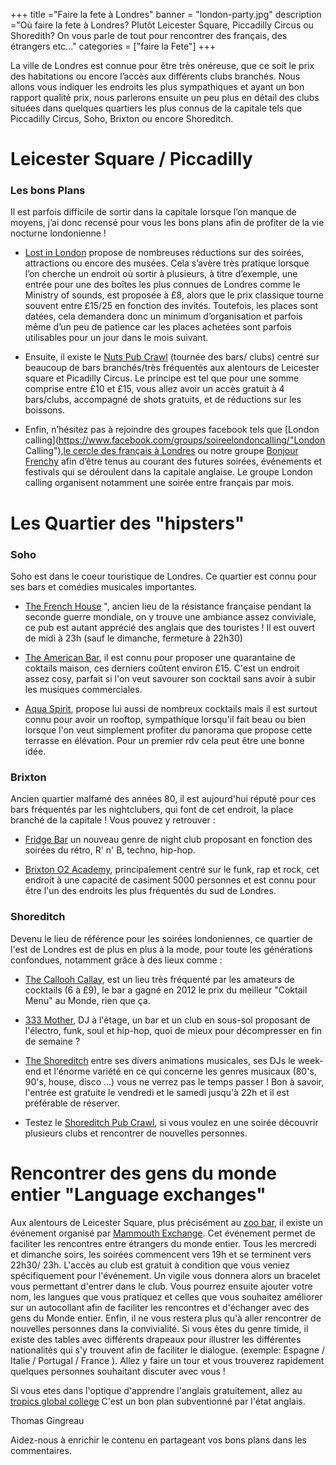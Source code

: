 +++
title ="Faire la fete à Londres"
banner = "london-party.jpg"
description ="Où faire la fete à Londres? Plutôt Leicester Square, Piccadilly Circus ou Shoredith? On vous parle de tout pour rencontrer des français, des étrangers etc..."
categories = ["faire la Fete"]
+++

La ville de Londres est connue pour être très onéreuse, que ce soit le prix des habitations ou encore l’accès aux différents clubs branchés. Nous allons vous indiquer les endroits les plus sympathiques et ayant un bon rapport qualité prix, nous parlerons ensuite un peu plus en détail des clubs situées dans quelques  quartiers les plus connus de la capitale tels que Piccadilly Circus, Soho, Brixton ou encore Shoreditch.


# Leicester Square / Piccadilly
### Les bons Plans

Il est parfois difficile de sortir dans la capitale lorsque l’on manque de moyens, j’ai donc recensé pour vous les bons plans afin de profiter de la vie nocturne londonienne !

-	[Lost in London](http://lostinlondon.com/ "Lost in London") propose de nombreuses réductions sur des soirées, attractions ou encore des musées. Cela s’avère très pratique lorsque l’on cherche un endroit où sortir à plusieurs, à titre d’exemple, une entrée pour une des boîtes les plus connues de Londres comme le Ministry of sounds, est proposée à £8, alors que le prix classique tourne souvent entre £15/25 en fonction des invités. Toutefois, les places sont datées, cela demandera donc un minimum d’organisation et parfois même d’un peu de patience car les places achetées sont parfois utilisables pour un jour dans le mois suivant.

-	Ensuite, il existe le [Nuts Pub Crawl](https://nutspubcrawl.com/ "Nuts Pub Crawl") (tournée des bars/ clubs) centré sur  beaucoup de bars branchés/très fréquentés  aux alentours de Leicester square et Picadilly Circus. Le principe est tel que pour une somme comprise entre £10 et £15, vous allez avoir un accès gratuit à 4 bars/clubs, accompagné de shots gratuits, et de réductions sur les boissons.

-	Enfin, n’hésitez pas à rejoindre des groupes facebook tels que [London calling](https://www.facebook.com/groups/soireelondoncalling/"London Calling"),[le cercle des français à Londres](https://www.facebook.com/groups/LECERCLEDESFRANCAISALONDRES/ "Le cercle des Français") ou notre groupe [Bonjour Frenchy](https://www.facebook.com/groups/171123389660775/?ref=br_rs) afin d’être tenus au courant des futures soirées, événements et festivals qui se déroulent dans la capitale anglaise. Le groupe London calling organisent notamment une soirée entre français par mois.



# Les Quartier des "hipsters"

### Soho

Soho est dans le coeur touristique de Londres. Ce quartier est connu pour ses bars et comédies musicales importantes.

-	[The French House](http://www.frenchhousesoho.com/ "The French House") ", ancien lieu de la résistance française pendant la seconde guerre mondiale, on y trouve une ambiance assez conviviale, ce pub est autant apprécié des anglais que des touristes ! Il est ouvert de midi à 23h (sauf le dimanche, fermeture à 22h30)

-	 [The American Bar](http://www.fairmont.com/savoy-london/dining/americanbar/ "The American Bar"), il est connu pour proposer une quarantaine de coktails maison, ces derniers coûtent environ £15. C'est un endroit assez cosy, parfait si l'on veut savourer son cocktail sans avoir à subir les musiques commerciales.

-	 [Aqua Spirit](http://aquaspirit.co.uk/ "Aqua Spirit"), propose lui aussi de nombreux cocktails mais il est surtout connu pour avoir un rooftop, sympathique lorsqu'il fait beau ou bien lorsque l'on veut simplement profiter du panorama que propose cette terrasse en élévation. Pour un premier rdv cela peut être une bonne idée.

### Brixton
Ancien quartier malfamé des années 80, il est aujourd'hui réputé pour ces bars fréquentés par les nightclubers, qui font de cet endroit, la place branché de la capitale ! Vous pouvez y retrouver :

- [Fridge Bar](http://www.fridge.co.uk/ "Fridge Bar") un nouveau genre de night club proposant en fonction des soirées du rétro, R' n' B, techno, hip-hop.

- [Brixton O2 Academy](https://www.academymusicgroup.com/o2academybrixton/ "Brixton O2 Academy"), principalement centré sur le funk, rap et rock, cet endroit à une capacité de casiment 5000 personnes et est connu pour être l'un des endroits les plus fréquentés du sud de Londres.

### Shoreditch
Devenu le lieu de référence pour les soirées londoniennes, ce quartier de l'est de Londres est de plus en plus à la mode, pour toute les générations confondues, notamment grâce à des lieux comme :

-	 [The Callooh Callay](http://www.calloohcallaybar.com/ "The callooh Callay"), est un lieu très fréquenté par les amateurs de cocktails (6 à £9), le bar a gagné en 2012 le prix du meilleur "Coktail Menu" au Monde, rien que ça.

-	[333 Mother](http://www.333oldstreet.com/ "333 Mother"), DJ à l'étage, un bar et un club en sous-sol proposant de l'électro, funk, soul et hip-hop, quoi de mieux pour décompresser en fin de semaine ?

- [The Shoreditch](http://theshoreditch-london.co.uk/ "The Shoreditch" ) entre ses divers animations musicales, ses DJs le week-end et l'énorme variété en ce qui concerne les genres musicaux (80's, 90's, house, disco ...) vous ne verrez pas le temps passer ! Bon à savoir, l'entrée est gratuite le vendredi et le samedi jusqu'à 22h et il est préférable de réserver.

- Testez le [Shoreditch Pub Crawl](https://nutspubcrawl.com/fr/tours/ "Shoreditch Pub Crawl"), si vous voulez en une soirée découvrir plusieurs clubs et rencontrer de nouvelles personnes.


# Rencontrer des gens du monde entier "Language exchanges"


Aux alentours de Leicester Square, plus précisément au [zoo bar](http://www.zoobar.co.uk/ " Zoo bar"), il existe un événement organisé  par [Mammouth Exchange](http://www.mammothx.co.uk/ "London language exchange").
Cet événement permet de faciliter les rencontres entre étrangers du monde entier. Tous les mercredi et dimanche soirs, les soirées commencent vers 19h et se terminent vers 22h30/ 23h. L'accès au club est gratuit à condition que vous veniez spécifiquement pour l'événement. Un vigile vous donnera alors un bracelet vous permettant d'entrer dans le club. Vous pourrez ensuite ajouter votre nom, les langues que vous pratiquez et celles que vous souhaitez améliorer sur un autocollant afin de faciliter les rencontres et d'échanger avec des gens du Monde entier. Enfin, il ne vous restera plus qu'à aller rencontrer de nouvelles personnes dans la convivialité. Si vous êtes du genre timide,  il existe des tables avec différents drapeaux pour illustrer les différentes nationalités qui s'y trouvent afin de faciliter le dialogue. (exemple: Espagne / Italie / Portugal / France ). Allez y faire un tour et vous trouverez rapidement quelques personnes souhaitant discuter avec vous !

Si vous etes dans l'optique d'apprendre l'anglais gratuitement, allez au [tropics global college](https://tropicsglobalcollege.co.uk/ " tropics global college") C'est un bon plan subventionné par l'état anglais.


Thomas Gingreau


Aidez-nous à enrichir le contenu en partageant vos bons plans dans les commentaires.
